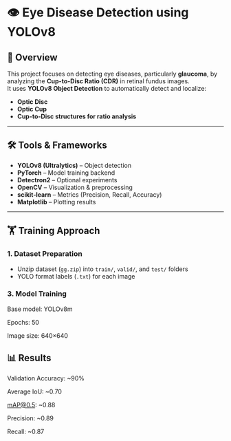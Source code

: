 # 👁️ Eye Disease Detection using YOLOv8

## 📖 Overview
This project focuses on detecting eye diseases, particularly **glaucoma**, by analyzing the **Cup-to-Disc Ratio (CDR)** in retinal fundus images.  
It uses **YOLOv8 Object Detection** to automatically detect and localize:  

- **Optic Disc**  
- **Optic Cup**  
- **Cup-to-Disc structures for ratio analysis**  

---

## 🛠️ Tools & Frameworks
- **YOLOv8 (Ultralytics)** – Object detection  
- **PyTorch** – Model training backend  
- **Detectron2** – Optional experiments  
- **OpenCV** – Visualization & preprocessing  
- **scikit-learn** – Metrics (Precision, Recall, Accuracy)  
- **Matplotlib** – Plotting results  

---

## 🏋️ Training Approach

### 1. Dataset Preparation
- Unzip dataset (`gg.zip`) into `train/`, `valid/`, and `test/` folders  
- YOLO format labels (`.txt`) for each image  


### 3. Model Training

Base model: YOLOv8m

Epochs: 50

Image size: 640×640


## 📊 Results

Validation Accuracy: ~90%

Average IoU: ~0.70

mAP@0.5: ~0.88

Precision: ~0.89

Recall: ~0.87
